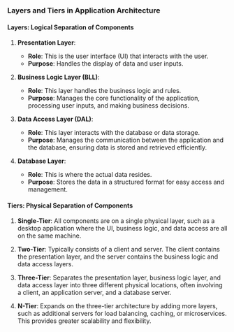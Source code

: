 ### **Layers and Tiers in Application Architecture**

#### **Layers: Logical Separation of Components**

1. **Presentation Layer**:
    - **Role**: This is the user interface (UI) that interacts with the user.
    - **Purpose**: Handles the display of data and user inputs.

2. **Business Logic Layer (BLL)**:
    - **Role**: This layer handles the business logic and rules.
    - **Purpose**: Manages the core functionality of the application, processing user inputs, and making business decisions.

3. **Data Access Layer (DAL)**:
    - **Role**: This layer interacts with the database or data storage.
    - **Purpose**: Manages the communication between the application and the database, ensuring data is stored and retrieved efficiently.

4. **Database Layer**:
    - **Role**: This is where the actual data resides.
    - **Purpose**: Stores the data in a structured format for easy access and management.

#### **Tiers: Physical Separation of Components**

1. **Single-Tier**: All components are on a single physical layer, such as a desktop application where the UI, business logic, and data access are all on the same machine.

2. **Two-Tier**: Typically consists of a client and server. The client contains the presentation layer, and the server contains the business logic and data access layers.

3. **Three-Tier**: Separates the presentation layer, business logic layer, and data access layer into three different physical locations, often involving a client, an application server, and a database server.

4. **N-Tier**: Expands on the three-tier architecture by adding more layers, such as additional servers for load balancing, caching, or microservices. This provides greater scalability and flexibility.

